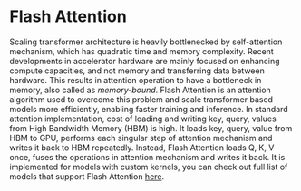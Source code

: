 # Flash Attention

Scaling transformer architecture is heavily bottlenecked by self-attention mechanism, which has quadratic time and memory complexity. Recent developments in accelerator hardware are mainly focused on enhancing compute capacities, and not memory and transferring data between hardware. This results in attention operation to have a bottleneck in memory, also called as _memory-bound_. Flash Attention is an attention algorithm used to overcome this problem and scale transformer based models more efficiently, enabling faster training and inference. 
In standard attention implementation, cost of loading and writing key, query, values from High Bandwidth Memory (HBM) is high. It loads key, query, value from HBM to GPU, performs each singular step of attention mechanism and writes it back to HBM repeatedly. Instead, Flash Attention loads Q, K, V once, fuses the operations in attention mechanism and writes it back. 
It is implemented for models with custom kernels, you can check out full list of models that support Flash Attention [here](https://github.com/huggingface/text-generation-inference/tree/main/server/text_generation_server/models). 


